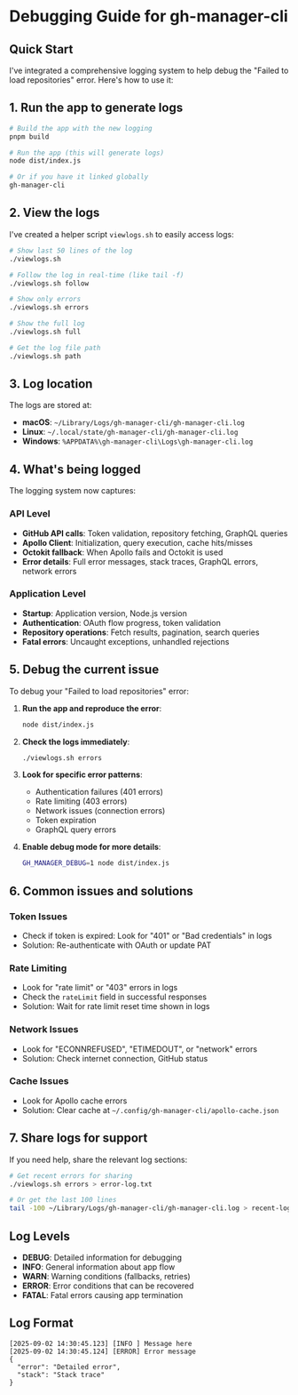 # Debugging Guide for gh-manager-cli

## Quick Start

I've integrated a comprehensive logging system to help debug the "Failed to load repositories" error. Here's how to use it:

## 1. Run the app to generate logs

```bash
# Build the app with the new logging
pnpm build

# Run the app (this will generate logs)
node dist/index.js

# Or if you have it linked globally
gh-manager-cli
```

## 2. View the logs

I've created a helper script `viewlogs.sh` to easily access logs:

```bash
# Show last 50 lines of the log
./viewlogs.sh

# Follow the log in real-time (like tail -f)
./viewlogs.sh follow

# Show only errors
./viewlogs.sh errors

# Show the full log
./viewlogs.sh full

# Get the log file path
./viewlogs.sh path
```

## 3. Log location

The logs are stored at:
- **macOS**: `~/Library/Logs/gh-manager-cli/gh-manager-cli.log`
- **Linux**: `~/.local/state/gh-manager-cli/gh-manager-cli.log`
- **Windows**: `%APPDATA%\gh-manager-cli\Logs\gh-manager-cli.log`

## 4. What's being logged

The logging system now captures:

### API Level
- **GitHub API calls**: Token validation, repository fetching, GraphQL queries
- **Apollo Client**: Initialization, query execution, cache hits/misses
- **Octokit fallback**: When Apollo fails and Octokit is used
- **Error details**: Full error messages, stack traces, GraphQL errors, network errors

### Application Level
- **Startup**: Application version, Node.js version
- **Authentication**: OAuth flow progress, token validation
- **Repository operations**: Fetch results, pagination, search queries
- **Fatal errors**: Uncaught exceptions, unhandled rejections

## 5. Debug the current issue

To debug your "Failed to load repositories" error:

1. **Run the app and reproduce the error**:
   ```bash
   node dist/index.js
   ```

2. **Check the logs immediately**:
   ```bash
   ./viewlogs.sh errors
   ```

3. **Look for specific error patterns**:
   - Authentication failures (401 errors)
   - Rate limiting (403 errors)
   - Network issues (connection errors)
   - Token expiration
   - GraphQL query errors

4. **Enable debug mode for more details**:
   ```bash
   GH_MANAGER_DEBUG=1 node dist/index.js
   ```

## 6. Common issues and solutions

### Token Issues
- Check if token is expired: Look for "401" or "Bad credentials" in logs
- Solution: Re-authenticate with OAuth or update PAT

### Rate Limiting
- Look for "rate limit" or "403" errors in logs
- Check the `rateLimit` field in successful responses
- Solution: Wait for rate limit reset time shown in logs

### Network Issues
- Look for "ECONNREFUSED", "ETIMEDOUT", or "network" errors
- Solution: Check internet connection, GitHub status

### Cache Issues
- Look for Apollo cache errors
- Solution: Clear cache at `~/.config/gh-manager-cli/apollo-cache.json`

## 7. Share logs for support

If you need help, share the relevant log sections:

```bash
# Get recent errors for sharing
./viewlogs.sh errors > error-log.txt

# Or get the last 100 lines
tail -100 ~/Library/Logs/gh-manager-cli/gh-manager-cli.log > recent-log.txt
```

## Log Levels

- **DEBUG**: Detailed information for debugging
- **INFO**: General information about app flow
- **WARN**: Warning conditions (fallbacks, retries)
- **ERROR**: Error conditions that can be recovered
- **FATAL**: Fatal errors causing app termination

## Log Format

```
[2025-09-02 14:30:45.123] [INFO ] Message here
[2025-09-02 14:30:45.124] [ERROR] Error message
{
  "error": "Detailed error",
  "stack": "Stack trace"
}
```